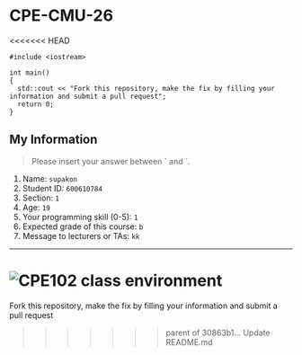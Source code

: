 # CPE-CMU-26
<<<<<<< HEAD
>
```
#include <iostream>

int main()
{
  std::cout << "Fork this repository, make the fix by filling your information and submit a pull request";
  return 0;
}
```

## My Information
> Please insert your answer between \` and \`.

1. Name: `supakon`
2. Student ID: `600610784`
3. Section: `1`
4. Age: `19`
5. Your programming skill (0-5): `1`
6. Expected grade of this course: `b`
7. Message to lecturers or TAs: `kk`

---
![CPE102 class environment](https://github.com/tmwatchanan/CPE-CMU-26/raw/master/cpe102_class_envi.jpg)
=======
Fork this repository, make the fix by filling your information and submit a pull request
>>>>>>> parent of 30863b1... Update README.md
